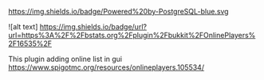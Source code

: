 
https://img.shields.io/badge/Powered%20by-PostgreSQL-blue.svg


!\[alt text\] https://img.shields.io/badge/url?url=https%3A%2F%2Fbstats.org%2Fplugin%2Fbukkit%2FOnlinePlayers%2F16535%2F

This plugin adding online list in gui https://www.spigotmc.org/resources/onlineplayers.105534/
